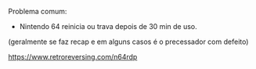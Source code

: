Problema comum:

- Nintendo 64 reinicia ou trava depois de 30 min de uso.

(geralmente se faz recap e em alguns casos é o precessador com defeito)

https://www.retroreversing.com/n64rdp
